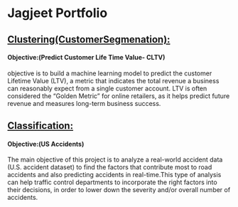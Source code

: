 # Jagjeet Portfolio

## [Clustering(CustomerSegmenation):](https://github.com/jagjeetrathore/E-Commerce-System)
#### Objective:(Predict Customer Life Time Value- CLTV)
objective is to build a machine learning model to predict the customer Lifetime Value (LTV), a metric that indicates the total revenue a business can reasonably expect from a single customer account. LTV is often considered the “Golden Metric” for online retailers, as it helps predict future revenue and measures long-term business success.
## [Classification:](https://github.com/jagjeetrathore/USaccidents)
#### Objective:(US Accidents)
The main objective of this project is to analyze a real-world accident data (U.S. accident dataset) to find the factors that contribute most to road accidents and also predicting accidents in real-time.This type of analysis can help traffic control departments to incorporate the right factors into their decisions, in order to lower down the severity and/or overall number of accidents.


